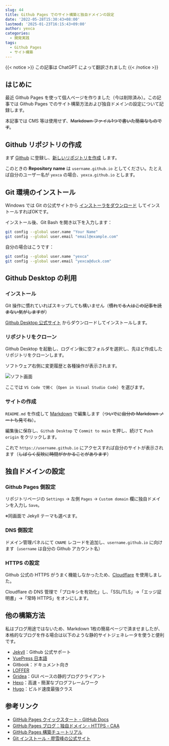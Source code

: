 ```yaml
---
slug: 44
title: Github Pages でのサイト構築と独自ドメインの設定
date: '2022-05-28T15:30:43+08:00'
lastmod: '2025-01-23T16:15:43+09:00'
author: yexca
categories:
  - 開発実践
tags:
  - Github Pages
  - サイト構築
---
```


{{< notice >}} この記事は ChatGPT によって翻訳されました {{< /notice >}}

## はじめに

最近 Github Pages を使って個人ページを作りました（今は削除済み）。この記事では Github Pages でのサイト構築方法および独自ドメインの設定について記録します。

本記事では CMS 等は使用せず、~~Markdown ファイル1つで書いた簡易なものです~~。

## Github リポジトリの作成

まず [Github](https://github.com) に登録し、[新しいリポジトリを作成](https://github.com/new) します。

このときの **Repository name** は `username.github.io` としてください。たとえば自分のユーザー名が `yexca` の場合、`yexca.github.io` とします。

## Git 環境のインストール

Windows では Git の公式サイトから [インストーラをダウンロード](https://git-scm.com/downloads) してインストールすればOKです。

インストール後、Git Bash を開き以下を入力します：

```bash
git config --global user.name "Your Name"
git config --global user.email "email@example.com"
````

自分の場合はこうです：

```bash
git config --global user.name "yexca"
git config --global user.email "yexca@duck.com"
```

## Github Desktop の利用

### インストール

Git 操作に慣れていればスキップしても構いません（~~慣れてる人はこの記事を読まない気がしますが~~）

[Github Desktop 公式サイト](https://desktop.github.com) からダウンロードしてインストールします。

### リポジトリをクローン

Github Desktop を起動し、ログイン後に空フォルダを選択し、先ほど作成したリポジトリをクローンします。

ソフトウェア右側に変更履歴と各種操作が表示されます。

![ソフト画面](https://cdn.jsdelivr.net/gh/yexca/picx-images-hosting@master/2022/05-GithubPages建站/image.43qnbq0gw800.webp)

ここでは `VS Code で開く`（`Open in Visual Studio Code`）を選びます。

### サイトの作成

`README.md` を作成して [Markdown](https://blog.yexca.net/archives/43) で編集します（~~ついでに自分の Markdown ノートも見てね~~）。

編集後に保存し、`Github Desktop` で `Commit to main` を押し、続けて `Push origin` をクリックします。

これで `https://username.github.io` にアクセスすれば自分のサイトが表示されます（~~しばらく反映に時間がかかることがあります~~）

## 独自ドメインの設定

### Github Pages 側設定

リポジトリページの `Settings` → 左側 `Pages` → `Custom domain` 欄に独自ドメインを入力し `Save`。

※同画面で Jekyll テーマも選べます。

### DNS 側設定

ドメイン管理パネルにて `CNAME` レコードを追加し、`username.github.io` に向けます（`username` は自分の Github アカウント名）

### HTTPS の設定

Github 公式の HTTPS がうまく機能しなかったため、[Cloudflare](https://cloudflare.com/zh-cn/) を使用しました。

Cloudflare の DNS 管理で「プロキシを有効化」し、「SSL/TLS」→「エッジ証明書」→「常時 HTTPS」をオンにします。

## 他の構築方法

私はブログ用途ではないため、Markdown 1枚の簡易ページで済ませましたが、本格的なブログを作る場合は以下のような静的サイトジェネレータを使うと便利です。

* [Jekyll](http://jekyllrb.com/)：Github 公式サポート
* [VuePress 日本語](http://caibaojian.com/vuepress/)
* Gitbook：ドキュメント向き
* [LOFFER](https://fromendworld.github.io/LOFFER/)
* [Gridea](https://gridea.dev/)：GUI ベースの静的ブログクライアント
* [Hexo](https://hexo.io/zh-cn/)：高速・簡潔なブログフレームワーク
* [Hugo](https://gohugo.io/)：ビルド速度最強クラス

## 参考リンク

* [GitHub Pages クイックスタート - GitHub Docs](https://docs.github.com/ja/pages/quickstart)
* [GitHub Pages ブログ：独自ドメイン・HTTPS・CAA](https://last2win.com/2020/02/21/github-pages-https/)
* [GitHub Pages 構築チュートリアル](https://sspai.com/post/54608)
* [Git インストール - 廖雪峰の公式サイト](https://www.liaoxuefeng.com/wiki/896043488029600/896067074338496)
